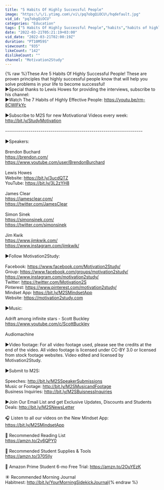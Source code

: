 ```yaml
---
title: "5 Habits Of Highly Successful People"
image: "https:\/\/i.ytimg.com\/vi\/pq7obgQiOCU\/hqdefault.jpg"
vid_id: "pq7obgQiOCU"
categories: "Education"
tags: ["5 Habits Of Highly Successful People","habits","habits of highly successful people"]
date: "2022-03-21T05:21:19+03:00"
vid_date: "2022-03-21T02:00:19Z"
duration: "PT10M59S"
viewcount: "935"
likeCount: "142"
dislikeCount: ""
channel: "Motivation2Study"
---
```

{% raw %}These Are 5 Habits Of Highly Successful People! These are proven principles that highly successful people know that will help you solve problems in your life to become successful!<br />►Special thanks to Lewis Howes for providing the interviews, subscribe to his channel:<br />►Watch The 7 Habits of Highly Effective People: <a rel="nofollow" target="blank" href="https://youtu.be/rm-8CWIFkYc">https://youtu.be/rm-8CWIFkYc</a><br /><br />►Subscribe to M2S for new Motivational Videos every week:<br /><a rel="nofollow" target="blank" href="http://bit.ly/StudyMotivation">http://bit.ly/StudyMotivation</a><br /><br />----------------------------------------------------------------------<br /><br />►Speakers:<br /><br />Brendon Buchard<br /><a rel="nofollow" target="blank" href="https://brendon.com/">https://brendon.com/</a><br /><a rel="nofollow" target="blank" href="https://www.youtube.com/user/BrendonBurchard">https://www.youtube.com/user/BrendonBurchard</a><br /><br />Lewis Howes<br />Website: <a rel="nofollow" target="blank" href="https://bit.ly/3ucdQTZ">https://bit.ly/3ucdQTZ</a><br />YouTube: <a rel="nofollow" target="blank" href="https://bit.ly/3L2zYH8">https://bit.ly/3L2zYH8</a><br /><br />James Clear<br /><a rel="nofollow" target="blank" href="https://jamesclear.com/">https://jamesclear.com/</a><br /><a rel="nofollow" target="blank" href="https://twitter.com/JamesClear">https://twitter.com/JamesClear</a><br /><br />Simon Sinek<br /><a rel="nofollow" target="blank" href="https://simonsinek.com/">https://simonsinek.com/</a><br /><a rel="nofollow" target="blank" href="https://twitter.com/simonsinek">https://twitter.com/simonsinek</a><br /><br />Jim Kwik<br /><a rel="nofollow" target="blank" href="https://www.jimkwik.com/">https://www.jimkwik.com/</a><br /><a rel="nofollow" target="blank" href="https://www.instagram.com/jimkwik/">https://www.instagram.com/jimkwik/</a><br /><br />►Follow Motivation2Study:<br /><br />Facebook: <a rel="nofollow" target="blank" href="https://www.facebook.com/Motivation2Study/">https://www.facebook.com/Motivation2Study/</a><br />Group: <a rel="nofollow" target="blank" href="https://www.facebook.com/groups/motivation2study/">https://www.facebook.com/groups/motivation2study/</a><br /><a rel="nofollow" target="blank" href="https://www.instagram.com/motivation2study/">https://www.instagram.com/motivation2study/</a><br />Twitter: <a rel="nofollow" target="blank" href="https://twitter.com/Motivation2S">https://twitter.com/Motivation2S</a><br />Pinterest: <a rel="nofollow" target="blank" href="https://www.pinterest.com/motivation2study/">https://www.pinterest.com/motivation2study/</a><br />Mindset App: <a rel="nofollow" target="blank" href="https://bit.ly/M2SMindsetApp">https://bit.ly/M2SMindsetApp</a><br />Website: <a rel="nofollow" target="blank" href="https://motivation2study.com">https://motivation2study.com</a><br /><br />►Music:<br /><br />Adrift among infinite stars - Scott Buckley<br /><a rel="nofollow" target="blank" href="https://www.youtube.com/c/ScottBuckley">https://www.youtube.com/c/ScottBuckley</a><br /><br />Audiomachine<br /><br />►Video footage: For all video footage used, please see the credits at the end of the video. All video footage is licensed under CC-BY 3.0 or licensed from stock footage websites. Video edited and licensed by Motivation2Study.<br /><br />▶Submit to M2S:<br /><br />Speeches: <a rel="nofollow" target="blank" href="http://bit.ly/M2SSpeakerSubmissions">http://bit.ly/M2SSpeakerSubmissions</a><br />Music or Footage: <a rel="nofollow" target="blank" href="http://bit.ly/M2SMusicandFootage">http://bit.ly/M2SMusicandFootage</a><br />Business Inquiries: <a rel="nofollow" target="blank" href="http://bit.ly/M2SBuisnessInquiries">http://bit.ly/M2SBuisnessInquiries</a><br /><br />▶Join Our Email List and get Exclusive Updates, Discounts and Students Deals: <a rel="nofollow" target="blank" href="http://bit.ly/M2SNewsLetter">http://bit.ly/M2SNewsLetter</a> <br /><br />🎧 Listen to all our videos on the New Mindset App: <a rel="nofollow" target="blank" href="https://bit.ly/M2SMindsetApp">https://bit.ly/M2SMindsetApp</a><br /><br />📘 Recommended Reading List <br /><a rel="nofollow" target="blank" href="https://amzn.to/2v6QPY0">https://amzn.to/2v6QPY0</a><br /><br />📕 Recommended Student Supplies &amp; Tools <br /><a rel="nofollow" target="blank" href="https://amzn.to/3705IIy">https://amzn.to/3705IIy</a><br /><br />💌 Amazon Prime Student 6-mo Free Trial: <a rel="nofollow" target="blank" href="https://amzn.to/2OuYEzK">https://amzn.to/2OuYEzK</a><br /><br />☀️ Recommended Morning Journal <br />Habitnest: <a rel="nofollow" target="blank" href="http://bit.ly/YourMorningSidekickJournal">http://bit.ly/YourMorningSidekickJournal</a>{% endraw %}
